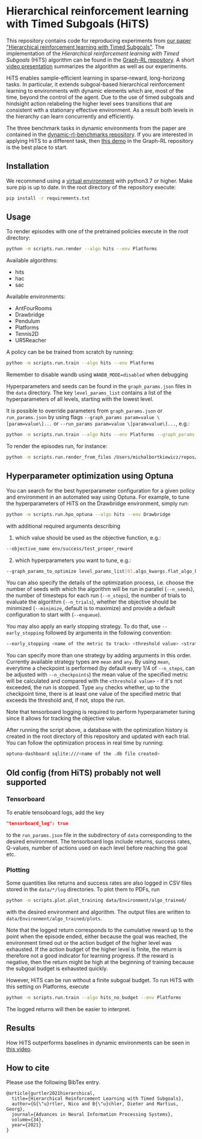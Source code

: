 # Hierarchical reinforcement learning with Timed Subgoals (HiTS)

This repository contains code for reproducing experiments from [our paper "Hierarchical reinforcement learning with Timed Subgoals"](https://proceedings.neurips.cc/paper/2021/hash/b59c21a078fde074a6750e91ed19fb21-Abstract.html). The implementation of the *Hierarchical reinforcement learning with Timed Subgoals* (HiTS) algorithm can be found in the [Graph-RL repository](https://github.com/nicoguertler/graph_rl). A short [video presentation](https://youtu.be/JkPaI3uZU6c) summarizes the algorithm as well as our experiments.

HiTS enables sample-efficient learning in sparse-reward, long-horizong tasks. In particular, it extends subgoal-based hierarchical reinforcement learning to environments with dynamic elements which are, most of the time, beyond the control of the agent. Due to the use of timed subgoals and hindsight action relabeling the higher level sees transitions that are consistent with a stationary effective environment. As a result both levels in the hierarchy can learn concurrently and efficiently.

The three benchmark tasks in dynamic environments from the paper are contained in the [dynamic-rl-benchmarks repository](https://github.com/martius-lab/dynamic-rl-benchmarks). If you are interested in applying HiTS to a different task, then [this demo](https://github.com/nicoguertler/graph_rl/blob/master/demos/hits_drawbridge_env.py) in the Graph-RL repository is the best place to start. 

## Installation

We recommend using a [virtual environment](https://docs.python.org/3/tutorial/venv.html) with python3.7 or higher. Make sure pip is up to date. In the root directory of the repository execute:

```bash
pip install -r requirements.txt
```

## Usage

To render episodes with one of the pretrained policies execute in the root directory:

```bash
python -m scripts.run.render --algo hits --env Platforms

```
Available algorithms:
* hits
* hac
* sac

Available environments:
* AntFourRooms
* Drawbridge
* Pendulum
* Platforms
* Tennis2D
* UR5Reacher

A policy can be be trained from scratch by running:

```bash
python -m scripts.run.train --algo hits --env Platforms

```

Remember to disable wandb using `WANDB_MODE=disabled` when debugging

Hyperparameters and seeds can be found in the `graph_params.json` files in the `data` directory. The key `level_params_list` contains a list of the hyperparameters of all levels, starting with the lowest level.

It is possible to override parameters from `graph_params.json` or `run_params.json` by using flags `--graph_params param=value \[param=value\]...` or `--run_params param=value \[param=value\]...`, e.g.:

```bash
python -m scripts.run.train --algo hits --env Platforms --graph_params level_params_list[0].model_kwargs.learning_rate=0.001 level_params_list[1].subtask_spec_params.max_n_actions=20
```

To render the episodes run, for instance:
```bash
python -m scripts.run.render_from_files /Users/michalbortkiewicz/repos/phd/rl/HiTS-master/data/NoisyPlatforms/herald_trained/ wyp5edcu --test --run_params env_kwargs.use_freeze=[False,False]
```

## Hyperparameter optimization using Optuna

You can search for the best hyperparameter configuration for a given policy and environment in an automated way using Optuna. For example, to tune the hyperparameters of HiTS on the Drawbridge environment, simply run:

```bash
python -m scripts.run.hpo_optuna --algo hits --env Drawbridge
```

with additional required arguments describing

1. which value should be used as the objective function, e.g.: 

```bash
--objective_name env/success/test_proper_reward
```

2. which hyperparameters you want to tune, e.g.:

```bash
--graph_params_to_optimize level_params_list[0].algo_kwargs.flat_algo_kwargs.gamma level_params_list[1].algo_kwargs.flat_algo_kwargs.alpha
```

You can also specify the details of the optimization process, i.e. choose the number of seeds with which the algorithm will be run in parallel (`--n_seeds`), the number of timesteps for each run (`--n_steps`), the number of trials to evaluate the algorithm (`--n_trials`), whether the objective should be minimized (`--minimize`, default is to maximize) and provide a default configuration to start with (`--enqueue`).

You may also apply an early stopping strategy. To do that, use `--early_stopping` followed by arguments in the following convention:

```bash
--early_stopping <name of the metric to track> <threshold value> <strategy type>
```

You can specify more than one strategy by adding arguments in this order. Currently available strategy types are `mean` and `any`. By using `mean`, everytime a checkpoint is performed (by default every 1/4 of `--n_steps`, can be adjusted with `--n_checkpoints`) the mean value of the specified metric will be calculated and compared with the `<threshold value>` - if it's not exceeded, the run is stopped. Type `any` checks whether, up to the checkpoint time, there is at least one value of the specified metric that exceeds the threshold and, if not, stops the run.

Note that tensorboard logging is required to perform hyperparameter tuning since it allows for tracking the objective value.

After running the script above, a database with the optimization history is created in the root directory of this repository and updated with each trial. You can follow the optimization process in real time by running:

```bash
optuna-dashboard sqlite:///<name of the .db file created>
```

## Old config (from HiTS) probably not well supported

### Tensorboard

To enable tensoboard logs, add the key

```json
"tensorboard_log": true
```

to the `run_params.json` file in the subdirectory of `data` corresponding to the desired environment. The tensorboard logs include returns, success rates, Q-values, number of actions used on each level before reaching the goal etc.

### Plotting 

Some quantities like returns and success rates are also logged in CSV files stored in the `data/*/log` directories. To plot them to PDFs, run

```bash
python -m scripts.plot.plot_training data/Environment/algo_trained/
```

with the desired environment and algorithm. The output files are written to `data/Environment/algo_trained/plots`.

Note that the logged return corresponds to the cumulative reward up to the point when the episode ended, either because the goal was reached, the environment timed out or the action budget of the higher level was exhausted. If the action budget of the higher level is finite, the return is therefore not a good indicator for learning progress. If the reward is negative, then the return might be high at the beginning of training because the subgoal budget is exhausted quickly. 

However, HiTS can be run without a finite subgoal budget. To run HiTS with this setting on Platforms, execute

```bash
python -m scripts.run.train --algo hits_no_budget --env Platforms
```

The logged returns will then be easier to interpret.

## Results

How HiTS outperforms baselines in dynamic environments can be seen in [this video](https://youtu.be/JkPaI3uZU6c?t=287).

## How to cite

Please use the following BibTex entry.

```
@article{gurtler2021hierarchical,
  title={Hierarchical Reinforcement Learning with Timed Subgoals},
  author={G{\"u}rtler, Nico and B{\"u}chler, Dieter and Martius, Georg},
  journal={Advances in Neural Information Processing Systems},
  volume={34},
  year={2021}
}
```
